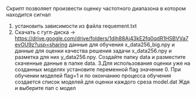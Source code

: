 Скрипт позволяет произвести оценку частотного диапазона в котором находится сигнал
1. установить зависимости из файла requement.txt
2. Скачать с гугл-диска -> 
https://drive.google.com/drive/folders/1dih88Ai43kE2fq0qdR1HSBVVa7evOU9z?usp=sharing
данные для обучения x_data256_big.npy и данные для оценки качества решения задачи x_data256.npy и разметка для них y_data256.npy. Создайте папку data и разместите скаченные данные в папке data.
3.Для использования оценки уже на созданных моделях установите переменной flag значение 0. При обучении моделей flag=1 и по окончанию процесса обучения создается список моделей для оценки каждого среза model.dat Ждя
и выберите пап с модел
